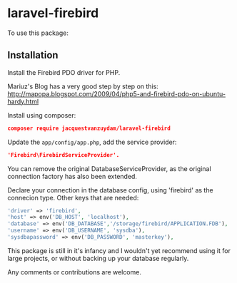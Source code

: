 # laravel-firebird

To use this package:

Installation
------------

Install the Firebird PDO driver for PHP.

Mariuz's Blog has a very good step by step on this:
http://mapopa.blogspot.com/2009/04/php5-and-firebird-pdo-on-ubuntu-hardy.html

Install using composer:
```json
composer require jacquestvanzuydam/laravel-firebird
```

Update the `app/config/app.php`, add the service provider:
```json
'Firebird\FirebirdServiceProvider'.
```

You can remove the original DatabaseServiceProvider, as the original connection factory has also been extended.

Declare your connection in the database config, using 'firebird' as the
connecion type.
Other keys that are needed:
```php
'driver' => 'firebird',
'host' => env('DB_HOST', 'localhost'),
'database' => env('DB_DATABASE','/storage/firebird/APPLICATION.FDB'),
'username' => env('DB_USERNAME', 'sysdba'),
'sysdbapassword' => env('DB_PASSWORD', 'masterkey'),
```

This package is still in it's infancy and I wouldn't yet recommend using
it for large projects, or without backing up your database regularly.

Any comments or contributions are welcome.
